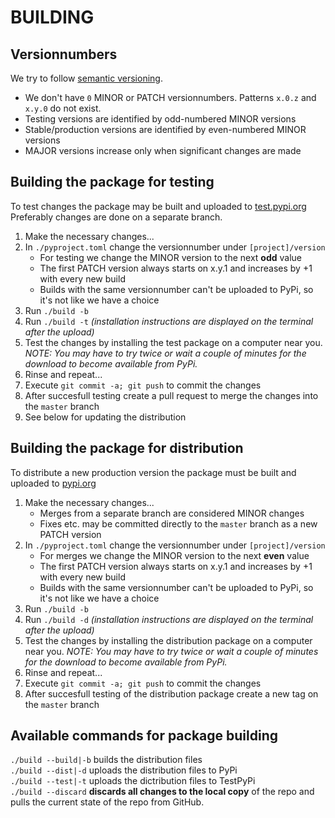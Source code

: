 # BUILDING

## Versionnumbers

We try to follow [semantic versioning](semver.org).
* We don't have `0` MINOR or PATCH versionnumbers. Patterns `x.0.z` and `x.y.0` do not exist. 
* Testing versions are identified by odd-numbered MINOR versions
* Stable/production versions are identified by even-numbered MINOR versions
* MAJOR versions increase only when significant changes are made 

## Building the package for testing

To test changes the package may be built and uploaded to [test.pypi.org](test.pypi.org)
Preferably changes are done on a separate branch.

1. Make the necessary changes...
1. In `./pyproject.toml` change the versionnumber under `[project]/version`
   * For testing we change the MINOR version to the next **odd** value
   * The first PATCH version always starts on x.y.1 and increases by +1 with every new build 
   * Builds with the same versionnumber can't be uploaded to PyPi, so it's not like we have a choice
1. Run `./build -b`
1. Run `./build -t`  *(installation instructions are displayed on the terminal after the upload)*
1. Test the changes by installing the test package on a computer near you. *NOTE: You may have to try twice or wait a couple of minutes for the download to become available from PyPi.*
1. Rinse and repeat...
1. Execute `git commit -a; git push` to commit the changes
1. After succesfull testing create a pull request to merge the changes into the `master` branch
1. See below for updating the distribution

## Building the package for distribution

To distribute a new production version the package must be built and uploaded to [pypi.org](pypi.org)

1. Make the necessary changes...
   * Merges from a separate branch are considered MINOR changes
   * Fixes etc. may be committed directly to the `master` branch as a new PATCH version
1. In `./pyproject.toml` change the versionnumber under `[project]/version`
   * For merges we change the MINOR version to the next **even** value
   * The first PATCH version always starts on x.y.1 and increases by +1 with every new build
   * Builds with the same versionnumber can't be uploaded to PyPi, so it's not like we have a choice
1. Run `./build -b`
1. Run `./build -d`  *(installation instructions are displayed on the terminal after the upload)*
1. Test the changes by installing the distribution package on a computer near you. *NOTE: You may have to try twice or wait a couple of minutes for the download to become available from PyPi.*
1. Rinse and repeat...
1. Execute `git commit -a; git push` to commit the changes
1. After succesfull testing of the distribution package create a new tag on the `master` branch

## Available commands for package building
`./build --build|-b` builds the distribution files   
`./build --dist|-d` uploads the distribution files to PyPi   
`./build --test|-t` uploads the dictribution files to TestPyPi   
`./build --discard` **discards all changes to the local copy** of the repo and pulls the current state of the repo from GitHub.
